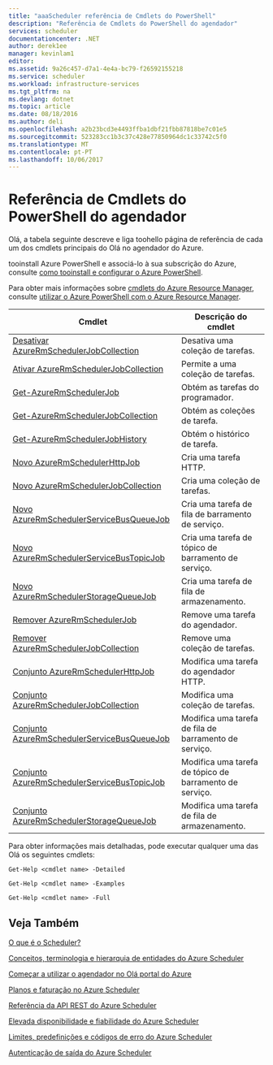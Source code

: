 ```yaml
---
title: "aaaScheduler referência de Cmdlets do PowerShell"
description: "Referência de Cmdlets do PowerShell do agendador"
services: scheduler
documentationcenter: .NET
author: derek1ee
manager: kevinlam1
editor: 
ms.assetid: 9a26c457-d7a1-4e4a-bc79-f26592155218
ms.service: scheduler
ms.workload: infrastructure-services
ms.tgt_pltfrm: na
ms.devlang: dotnet
ms.topic: article
ms.date: 08/18/2016
ms.author: deli
ms.openlocfilehash: a2b23bcd3e4493ffba1dbf21fbb87818be7c01e5
ms.sourcegitcommit: 523283cc1b3c37c428e77850964dc1c33742c5f0
ms.translationtype: MT
ms.contentlocale: pt-PT
ms.lasthandoff: 10/06/2017
---
```

# <a name="scheduler-powershell-cmdlets-reference"></a>Referência de Cmdlets do PowerShell do agendador
Olá, a tabela seguinte descreve e liga toohello página de referência de cada um dos cmdlets principais do Olá no agendador do Azure.

tooinstall Azure PowerShell e associá-lo à sua subscrição do Azure, consulte [como tooinstall e configurar o Azure PowerShell](/powershell/azure/overview). 

Para obter mais informações sobre [cmdlets do Azure Resource Manager](/powershell/azure/overview), consulte [utilizar o Azure PowerShell com o Azure Resource Manager](../powershell-azure-resource-manager.md).

| Cmdlet | Descrição do cmdlet |
| --- | --- |
| [Desativar AzureRmSchedulerJobCollection](/powershell/module/azurerm.scheduler/disable-azurermschedulerjobcollection) |Desativa uma coleção de tarefas. |
| [Ativar AzureRmSchedulerJobCollection](/powershell/module/azurerm.scheduler/enable-azurermschedulerjobcollection) |Permite a uma coleção de tarefas. |
| [Get-AzureRmSchedulerJob](/powershell/module/azurerm.scheduler/get-azurermschedulerjob) |Obtém as tarefas do programador. |
| [Get-AzureRmSchedulerJobCollection](/powershell/module/azurerm.scheduler/get-azurermschedulerjobcollection) |Obtém as coleções de tarefa. |
| [Get-AzureRmSchedulerJobHistory](/powershell/module/azurerm.scheduler/get-azurermschedulerjobhistory) |Obtém o histórico de tarefa. |
| [Novo AzureRmSchedulerHttpJob](/powershell/module/azurerm.scheduler/new-azurermschedulerhttpjob) |Cria uma tarefa HTTP. |
| [Novo AzureRmSchedulerJobCollection](/powershell/module/azurerm.scheduler/new-azurermschedulerjobcollection) |Cria uma coleção de tarefas. |
| [Novo AzureRmSchedulerServiceBusQueueJob](/powershell/module/azurerm.scheduler/new-azurermschedulerservicebusqueuejob) |Cria uma tarefa de fila de barramento de serviço. |
| [Novo AzureRmSchedulerServiceBusTopicJob](/powershell/module/azurerm.scheduler/new-azurermschedulerservicebustopicjob) |Cria uma tarefa de tópico de barramento de serviço. |
| [Novo AzureRmSchedulerStorageQueueJob](/powershell/module/azurerm.scheduler/new-azurermschedulerstoragequeuejob) |Cria uma tarefa de fila de armazenamento. |
| [Remover AzureRmSchedulerJob](/powershell/module/azurerm.scheduler/remove-azurermschedulerjob) |Remove uma tarefa do agendador. |
| [Remover AzureRmSchedulerJobCollection](/powershell/module/azurerm.scheduler/remove-azurermschedulerjobcollection) |Remove uma coleção de tarefas. |
| [Conjunto AzureRmSchedulerHttpJob](/powershell/module/azurerm.scheduler/set-azurermschedulerhttpjob) |Modifica uma tarefa do agendador HTTP. |
| [Conjunto AzureRmSchedulerJobCollection](/powershell/module/azurerm.scheduler/set-azurermschedulerjobcollection) |Modifica uma coleção de tarefas. |
| [Conjunto AzureRmSchedulerServiceBusQueueJob](/powershell/module/azurerm.scheduler/set-azurermschedulerservicebusqueuejob) |Modifica uma tarefa de fila de barramento de serviço. |
| [Conjunto AzureRmSchedulerServiceBusTopicJob](/powershell/module/azurerm.scheduler/set-azurermschedulerservicebustopicjob) |Modifica uma tarefa de tópico de barramento de serviço. |
| [Conjunto AzureRmSchedulerStorageQueueJob](/powershell/module/azurerm.scheduler/set-azurermschedulerstoragequeuejob) |Modifica uma tarefa de fila de armazenamento. |

Para obter informações mais detalhadas, pode executar qualquer uma das Olá os seguintes cmdlets: 

```
Get-Help <cmdlet name> -Detailed
```
```
Get-Help <cmdlet name> -Examples
```
```
Get-Help <cmdlet name> -Full
```

## <a name="see-also"></a>Veja Também
 [O que é o Scheduler?](scheduler-intro.md)

 [Conceitos, terminologia e hierarquia de entidades do Azure Scheduler](scheduler-concepts-terms.md)

 [Começar a utilizar o agendador no Olá portal do Azure](scheduler-get-started-portal.md)

 [Planos e faturação no Azure Scheduler](scheduler-plans-billing.md)

 [Referência da API REST do Azure Scheduler](https://msdn.microsoft.com/library/mt629143)

 [Elevada disponibilidade e fiabilidade do Azure Scheduler](scheduler-high-availability-reliability.md)

 [Limites, predefinições e códigos de erro do Azure Scheduler](scheduler-limits-defaults-errors.md)

 [Autenticação de saída do Azure Scheduler](scheduler-outbound-authentication.md)

